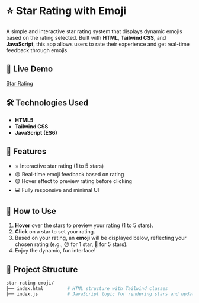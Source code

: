 # ⭐ Star Rating with Emoji

A simple and interactive star rating system that displays dynamic emojis based on the rating selected. Built with **HTML**, **Tailwind CSS**, and **JavaScript**, this app allows users to rate their experience and get real-time feedback through emojis.

## 🔗 Live Demo
<a href="https://amruthacgowda.github.io/star-rating-demo" target="_blank">Star Rating</a>

## 🛠️ Technologies Used

- **HTML5**
- **Tailwind CSS**
- **JavaScript (ES6)**

## 🚀 Features

- ⭐ Interactive star rating (1 to 5 stars)
- 😄 Real-time emoji feedback based on rating
- 🟡 Hover effect to preview rating before clicking
- 💻 Fully responsive and minimal UI

## 📌 How to Use

1. **Hover** over the stars to preview your rating (1 to 5 stars).
2. **Click** on a star to set your rating.
3. Based on your rating, an **emoji** will be displayed below, reflecting your chosen rating (e.g., 😠 for 1 star, 🤩 for 5 stars).
4. Enjoy the dynamic, fun interface!

## 📂 Project Structure

```bash
star-rating-emoji/
├── index.html         # HTML structure with Tailwind classes
├── index.js           # JavaScript logic for rendering stars and updating emojis
